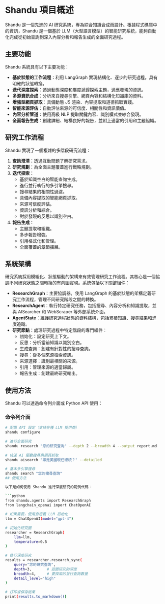 # Shandu 項目概述

Shandu 是一個先進的 AI 研究系統，專為綜合知識合成而設計。根據程式碼庫中的資訊，Shandu 是一個基於 LLM（大型語言模型）的智能研究系統，能夠自動化完成從初始查詢到深入內容分析和報告生成的全面研究過程。

## 主要功能

Shandu 系統具有以下主要功能：

- **基於狀態的工作流程**：利用 LangGraph 實現結構化、逐步的研究過程，具有明確的狀態轉換。
- **迭代深度探索**：透過動態深度和廣度遞歸探索主題，適應發現的資訊。
- **多源資訊合成**：分析來自搜尋引擎、網頁內容和結構化知識庫的資料。
- **增強型網頁抓取**：具備動態 JS 渲染、內容提取和道德抓取實踐。
- **智能來源評估**：自動評估來源的可信度、相關性和資訊價值。
- **內容分析管道**：使用高級 NLP 提取關鍵內容、識別模式並綜合發現。
- **全面報告生成**：創建詳細、結構良好的報告，並附上適當的引用和主題組織。

## 研究工作流程

Shandu 實現了一個複雜的多階段研究流程：

1. **查詢澄清**：透過互動問題了解研究需求。
2. **研究規劃**：為全面主題覆蓋進行戰略規劃。
3. **迭代探索**：
   - 基於知識空白的智能查詢生成。
   - 進行並行執行的多引擎搜尋。
   - 搜尋結果的相關性過濾。
   - 具備內容提取的智能網頁抓取。
   - 來源可信度評估。
   - 資訊分析和綜合。
   - 對於發現的反思以識別空白。
4. **報告生成**：
   - 主題提取和組織。
   - 多步報告增強。
   - 引用格式化和管理。
   - 全面覆蓋的章節擴展。

## 系統架構

研究系統採用模組化、狀態驅動的架構來有效管理研究工作流程。其核心是一個協調不同研究狀態之間轉換的有向圖實現。系統包括以下關鍵組件：

- **ResearchGraph**：主要協調器，使用 LangGraph 的基於狀態的架構定義研究工作流程，管理不同研究階段之間的轉換。
- **ResearchAgent**：執行特定研究任務，包括搜尋、內容分析和知識提取，並與 AISearcher 和 WebScraper 等外部系統介面。
- **AgentState**：維護研究過程狀態的資料結構，包括累積知識、搜尋結果和進度追蹤。
- **研究節點**：處理研究過程中特定階段的專門組件：
  - 初始化：設定研究上下文。
  - 反思：分析當前知識以識別空白。
  - 生成查詢：創建有針對性的搜尋查詢。
  - 搜尋：從多個來源檢索資訊。
  - 來源選擇：識別最相關的來源。
  - 引用：管理來源的適當歸屬。
  - 報告生成：創建最終研究輸出。

## 使用方法

Shandu 可以透過命令列介面或 Python API 使用：

### 命令列介面

```bash
# 配置 API 設定（支持各種 LLM 提供商）  
shandu configure  
  
# 進行全面研究  
shandu research "您的研究查詢" --depth 2 --breadth 4 --output report.md  
  
# 快速 AI 驅動搜尋與網頁抓取  
shandu aisearch "誰是美國現任總統？" --detailed  
  
# 基本多引擎搜尋  
shandu search "您的搜尋查詢"
## 使用方法

以下是如何使用 Shandu 進行深度研究的範例代碼：

```python
from shandu.agents import ResearchGraph  
from langchain_openai import ChatOpenAI  
  
# 如果需要，使用自定義 LLM 初始化  
llm = ChatOpenAI(model="gpt-4")  
  
# 初始化研究圖  
researcher = ResearchGraph(  
    llm=llm,  
    temperature=0.5  
)  
  
# 執行深度研究  
results = researcher.research_sync(  
    query="您的研究查詢",  
    depth=3,       # 迴圈研究的深度  
    breadth=4,     # 要探索的並行查詢數量  
    detail_level="high"  
)  
  
# 打印或保存結果  
print(results.to_markdown())
```
